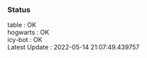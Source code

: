 ### Status


table : OK  
hogwarts : OK  
icy-bot : OK  
Latest Update : 2022-05-14 21:07:49.439757
